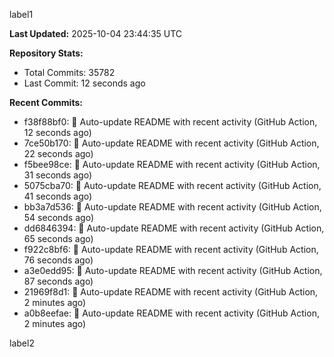 
label1 
<!-- ACTIVITY_START -->
**Last Updated:** 2025-10-04 23:44:35 UTC

**Repository Stats:**
- Total Commits: 35782
- Last Commit: 12 seconds ago

**Recent Commits:**
- f38f88bf0: 🤖 Auto-update README with recent activity (GitHub Action, 12 seconds ago)
- 7ce50b170: 🤖 Auto-update README with recent activity (GitHub Action, 22 seconds ago)
- f5bee98ce: 🤖 Auto-update README with recent activity (GitHub Action, 31 seconds ago)
- 5075cba70: 🤖 Auto-update README with recent activity (GitHub Action, 41 seconds ago)
- bb3a7d536: 🤖 Auto-update README with recent activity (GitHub Action, 54 seconds ago)
- dd6846394: 🤖 Auto-update README with recent activity (GitHub Action, 65 seconds ago)
- f922c8bf6: 🤖 Auto-update README with recent activity (GitHub Action, 76 seconds ago)
- a3e0edd95: 🤖 Auto-update README with recent activity (GitHub Action, 87 seconds ago)
- 21969f8d1: 🤖 Auto-update README with recent activity (GitHub Action, 2 minutes ago)
- a0b8eefae: 🤖 Auto-update README with recent activity (GitHub Action, 2 minutes ago)
<!-- ACTIVITY_END -->

label2
